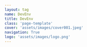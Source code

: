 ```yaml
---
layout: tag
name: DevEnv
title: DevEnv
class: 'page-template'
cover: 'assets/images/cover001.jpeg'
navigation: True
logo: 'assets/images/logo.png'
---
```

